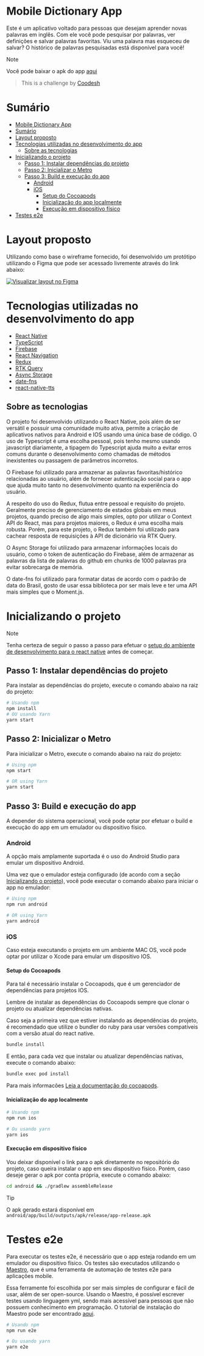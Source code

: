 # Mobile Dictionary App

Este é um aplicativo voltado para pessoas que desejam aprender novas palavras em inglês.
Com ele você pode pesquisar por palavras, ver definições e salvar palavras favoritas.
Viu uma palavra mas esqueceu de salvar? O histórico de palavras pesquisadas está disponível para você!
>[!NOTE]
> Você pode baixar o apk do app [aqui](https://github.com/bidwolf/mobile-dictionary-codesh/releases/tag/v1.0.0)

>  This is a challenge by [Coodesh](https://coodesh.com/)

# Sumário
- [Mobile Dictionary App](#mobile-dictionary-app)
- [Sumário](#sumário)
- [Layout proposto](#layout-proposto)
- [Tecnologias utilizadas no desenvolvimento do app](#tecnologias-utilizadas-no-desenvolvimento-do-app)
  - [Sobre as tecnologias](#sobre-as-tecnologias)
- [Inicializando o projeto](#inicializando-o-projeto)
  - [Passo 1: Instalar dependências do projeto](#passo-1-instalar-dependências-do-projeto)
  - [Passo 2: Inicializar o Metro](#passo-2-inicializar-o-metro)
  - [Passo 3: Build e execução do app](#passo-3-build-e-execução-do-app)
    - [Android](#android)
    - [iOS](#ios)
      - [Setup do Cocoapods](#setup-do-cocoapods)
      - [Inicialização do app localmente](#inicialização-do-app-localmente)
      - [Execução em dispositivo físico](#execução-em-dispositivo-físico)
- [Testes e2e](#testes-e2e)

# Layout proposto

Utilizando como base o wireframe fornecido, foi desenvolvido um protótipo utilizando o Figma que pode ser acessado livremente através do link abaixo:

[![Visualizar layout no Figma](https://img.shields.io/badge/Figma-Visualizar%20prot%C3%B3tipo-F24E1E?logo=figma&logoColor=white&style=for-the-badge)](https://www.figma.com/proto/6jJu9wbNM2kxY0xC6hr2q0/Untitled?node-id=1-2&t=5jkEwtcq7yEhYexm-1)

# Tecnologias utilizadas no desenvolvimento do app

- [React Native](https://reactnative.dev/)
- [TypeScript](https://www.typescriptlang.org/)
- [Firebase](https://firebase.google.com/)
- [React Navigation](https://reactnavigation.org/)
- [Redux](https://redux.js.org/)
- [RTK Query](https://redux-toolkit.js.org/rtk-query/overview)
- [Async Storage](https://react-native-async-storage.github.io/async-storage/)
- [date-fns](https://date-fns.org/)
- [react-native-tts](https://github.com/ak1394/react-native-tts)

## Sobre as tecnologias

O projeto foi desenvolvido utilizando o React Native, pois além de ser versátil e possuir uma comunidade muito ativa, permite a criação de aplicativos nativos para Android e IOS usando uma única base de código.
O uso de Typescript é uma escolha pessoal, pois tenho mesmo usando javascript diariamente, a tipagem do Typescript ajuda muito a evitar erros comuns durante o desenvolvimento como chamadas de métodos inexistentes ou passagem de parâmetros incorretos.

O Firebase foi utilizado para armazenar as palavras favoritas/histórico relacionadas ao usuário, além de fornecer autenticação social para o app que ajuda muito tanto no desenvolvimento quanto na experiência do usuário.

A respeito do uso do Redux, flutua entre pessoal e requisito do projeto. Geralmente preciso de gerenciamento de estados globais em meus projetos, quando preciso de algo mais simples, opto por utilizar o Context API do React, mas para projetos maiores, o Redux é uma escolha mais robusta. Porém, para este projeto, o Redux também foi utilizado para cachear resposta de requisições à API de dicionário via RTK Query.

O Async Storage foi utilizado para armazenar informações locais do usuário, como o token de autenticação do Firebase, além de armazenar as palavras da lista de palavras do github em chunks de 1000 palavras pra evitar sobrecarga de memória.

O date-fns foi utilizado para formatar datas de acordo com o padrão de data do Brasil, gosto de usar essa biblioteca por ser mais leve e ter uma API mais simples que o Moment.js.

# Inicializando o projeto

>[!NOTE]
Tenha certeza de seguir o passo a passo para efetuar o [setup do ambiente de desenvolvimento para o react native](https://reactnative.dev/docs/set-up-your-environment) antes de começar.

## Passo 1: Instalar dependências do projeto
Para instalar as dependências do projeto, execute o comando abaixo na raiz do projeto:
```sh
# Usando npm
npm install
# OU usando Yarn
yarn start
```
## Passo 2: Inicializar o Metro
Para inicializar o Metro, execute o comando abaixo na raiz do projeto:

```sh
# Using npm
npm start

# OR using Yarn
yarn start
```

## Passo 3: Build e execução do app
A depender do sistema operacional, você pode optar por efetuar o build e execução do app em um emulador ou dispositivo físico.

### Android
A opção mais amplamente suportada é o uso do Android Studio para emular um dispositivo Android.

Uma vez que o emulador esteja configurado (de acordo com a seção [Inicializando o projeto](#inicializando-o-projeto)), você pode executar o comando abaixo para iniciar o app no emulador:
```sh
# Using npm
npm run android

# OR using Yarn
yarn android
```
### iOS

Caso esteja executando o projeto em um ambiente MAC OS, você pode optar por utilizar o Xcode para emular um dispositivo IOS.

#### Setup do Cocoapods
Para tal é necessário instalar o Cocoapods, que é um gerenciador de dependências para projetos IOS.
<!-- Seção para instalação do homebrew, watchman, do cocoapods, todos devem ser documentados em seções separadas -->

Lembre de instalar as dependências do Cocoapods sempre que clonar o projeto ou atualizar dependências nativas.

Caso seja a primeira vez que estiver instalando as dependências do projeto, é recomendado que utilize o bundler do ruby para usar versões compatíveis com a versão atual do react native.

```sh
bundle install
```

E então, para cada vez que instalar ou atualizar dependências nativas, execute o comando abaixo:

```sh
bundle exec pod install
```

Para mais informacões [Leia a documentação do cocoapods](https://guides.cocoapods.org/using/getting-started.html).

#### Inicialização do app localmente

```sh
# Usando npm
npm run ios

# Ou usando yarn
yarn ios
```
#### Execução em dispositivo físico

Vou deixar disponível o link para o apk diretamente no repositório do projeto, caso queira instalar o app em seu dispositivo físico.
Porém, caso deseje gerar o apk por conta própria, execute o comando abaixo:

```sh
cd android && ./gradlew assembleRelease
```

>[!TIP]
> O apk gerado estará disponível em `android/app/build/outputs/apk/release/app-release.apk`

# Testes e2e

Para executar os testes e2e, é necessário que o app esteja rodando em um emulador ou dispositivo físico.
Os testes são executados utilizando o [Maestro](https://maestro.mobile.dev/getting-started/installing-maestro), que é uma ferramenta de automação de testes e2e para aplicações mobile.

Essa ferramente foi escolhida por ser mais simples de configurar e fácil de usar, além de ser open-source.
Usando o Maestro, é possível escrever testes usando linguagem yml, sendo mais acessível para pessoas que não possuem conhecimento em programação.
O tutorial de instalação do Maestro pode ser encontrado [aqui](https://maestro.mobile.dev/getting-started/installing-maestro).
```sh
# Usando npm
npm run e2e

# Ou usando yarn
yarn e2e
```